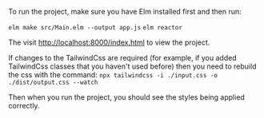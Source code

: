 To run the project, make sure you have Elm installed first and then run:

`elm make src/Main.elm --output app.js`
`elm reactor`

The visit [http://localhost:8000/index.html](http://localhost:8000/index.html) to view the project.

If changes to the TailwindCss are required (for example, if you added TailwindCss classes that you haven't used before) then you need to rebuild the css with the command:
`npx tailwindcss -i ./input.css -o ./dist/output.css --watch`

Then when you run the project, you should see the styles being applied correctly.